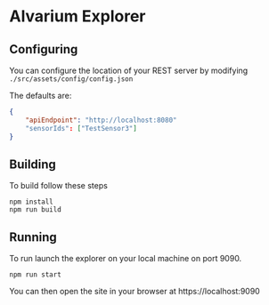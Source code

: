 # Alvarium Explorer

## Configuring

You can configure the location of your REST server by modifying `./src/assets/config/config.json`

The defaults are:

```json
{
    "apiEndpoint": "http://localhost:8080"
    "sensorIds": ["TestSensor3"]
}
```

## Building

To build follow these steps

```shell
npm install
npm run build
```

## Running

To run launch the explorer on your local machine on port 9090.

```shell
npm run start
```

You can then open the site in your browser at https://localhost:9090
